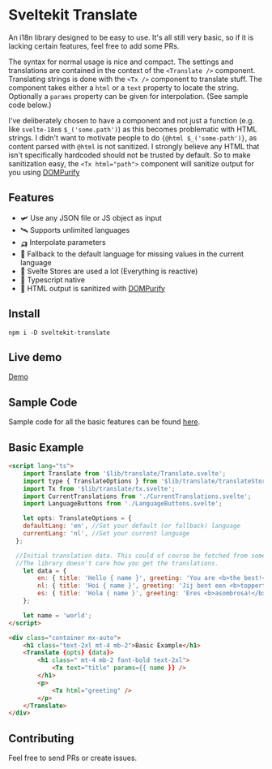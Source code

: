# Sveltekit Translate

An i18n library designed to be easy to use. It's all still very basic, so if it is lacking certain features, feel free to add some PRs.

The syntax for normal usage is nice and compact. The settings and translations are contained in the context of the `<Translate />` component. Translating strings is done with the `<Tx />` component to translate stuff. The <Tx /> component takes either a `html` or a `text` property to locate the string. Optionally a `params` property can be given for interpolation. (See sample code below.)

I've deliberately chosen to have a component and not just a function (e.g. like `svelte-18n`s `$_('some.path')`) as this becomes problematic with HTML strings. I didn't want to motivate people to do `{@html $_('some-path')}`, as content parsed with `@html` is not sanitized. I strongly believe any HTML that isn't specifically hardcoded should not be trusted by default. So to make sanitization easy, the `<Tx html="path">` component will sanitize output for you using [DOMPurify](https://github.com/cure53/DOMPurify)

## Features

- 🛩️ Use any JSON file or JS object as input
- 🛰️ Supports unlimited languages
- 🛺 Interpolate parameters
- 🐒 Fallback to the default language for missing values in the current language
- 🚀 Svelte Stores are used a lot (Everything is reactive)
- 🦄 Typescript native
- 🦧 HTML output is sanitized with [DOMPurify](https://github.com/cure53/DOMPurify)

## Install

```
npm i -D sveltekit-translate
```
## Live demo

[Demo](https://sveltekit-translate.vercel.app/)

## Sample Code 

Sample code for all the basic features can be found [here](https://github.com/c00/svelte-translate/tree/main/src/lib/demos).

## Basic Example

```html
<script lang="ts">
	import Translate from '$lib/translate/Translate.svelte';
	import type { TranslateOptions } from '$lib/translate/translateStore';
	import Tx from '$lib/translate/tx.svelte';
	import CurrentTranslations from './CurrentTranslations.svelte';
	import LanguageButtons from './LanguageButtons.svelte';

	let opts: TranslateOptions = { 
    defaultLang: 'en', //Set your default (or fallback) language
    currentLang: 'nl', //Set your current language
  };

  //Initial translation data. This could of course be fetched from somewhhere.
  //The library doesn't care how you get the translations.
	let data = {
		en: { title: 'Hello { name }', greeting: 'You are <b>the best!</b>' },
		nl: { title: 'Hoi { name }', greeting: 'Jij bent een <b>toppertje!</b>' },
		es: { title: 'Hola { name }', greeting: 'Eres <b>asombrosa!</b>' }
	};

	let name = 'world';
</script>

<div class="container mx-auto">
	<h1 class="text-2xl mt-4 mb-2">Basic Example</h1>
	<Translate {opts} {data}>
		<h1 class=" mt-4 mb-2 font-bold text-2xl">
			<Tx text="title" params={{ name }} />
		</h1>
		<p>
			<Tx html="greeting" />
		</p>
	</Translate>
</div>
```

## Contributing

Feel free to send PRs or create issues.